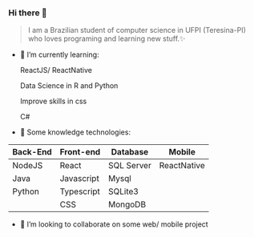 ### Hi there 👋

<blockquote>
I am a Brazilian student of computer science in UFPI (Teresina-PI) who loves programing and learning new stuff.✨ 
</blockquote>

- 🌱 I’m currently learning:
<ul> ReactJS/ ReactNative </ul>
<ul> Data Science in R and Python </ul>
<ul> Improve skills in css </ul>
<ul> C# </ul>

- 🔭 Some knowledge technologies:

| Back-End  | Front-end  | Database | Mobile  |
|---|---|---|---|
| NodeJS  | React | SQL Server | ReactNative |
| Java | Javascript | Mysql | |
| Python | Typescript | SQLite3 | |
|  | CSS  |  MongoDB | |

- 👯 I’m looking to collaborate on some web/ mobile project



<!--
**MrPinabutter/MrPinabutter** is a ✨ _special_ repository because its `README.md` (this file) appears on your GitHub profile.

Here are some ideas to get you started:

 on ...
 ...
- 🤔 I’m looking for help with ...
- 💬 Ask me about ...
- 📫 How to reach me: ...
- 😄 Pronouns: ...
- ⚡ Fun fact: ...
-->
